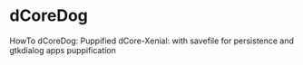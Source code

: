 # dCoreDog
HowTo dCoreDog: Puppified dCore-Xenial: with savefile for persistence and gtkdialog apps puppification
